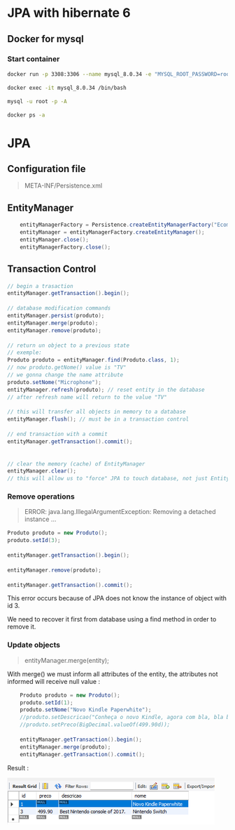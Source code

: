 # JPA with hibernate 6

## Docker for mysql

### Start container
```bash
docker run -p 3308:3306 --name mysql_8.0.34 -e "MYSQL_ROOT_PASSWORD=root" -d mysql:8.0.34
```

```bash
docker exec -it mysql_8.0.34 /bin/bash
```

```bash
mysql -u root -p -A
```

```bash
docker ps -a
```

# JPA

## Configuration file

> META-INF/Persistence.xml

## EntityManager

```java
    entityManagerFactory = Persistence.createEntityManagerFactory("Ecommerce-PU");
    entityManager = entityManagerFactory.createEntityManager();
    entityManager.close();
    entityManagerFactory.close();
```

## Transaction Control

```java
// begin a trasaction
entityManager.getTransaction().begin();
    
// database modification commands
entityManager.persist(produto);
entityManager.merge(produto);
entityManager.remove(produto);

// return un object to a previous state
// exemple: 
Produto produto = entityManager.find(Produto.class, 1);
// now produto.getNome() value is "TV"
// we gonna change the name attribute
produto.setNome("Microphone");
entityManager.refresh(produto); // reset entity in the database
// after refresh name will return to the value "TV"
        
// this will transfer all objects in memory to a database
entityManager.flush(); // must be in a transaction control

// end transaction with a commit
entityManager.getTransaction().commit();


// clear the memory (cache) of EntityManager
entityManager.clear();
// this will allow us to "force" JPA to touch database, not just EntityManager's memory cache with the objects
```
### Remove operations

> ERROR: java.lang.IllegalArgumentException: Removing a detached instance ...

```java
Produto produto = new Produto();
produto.setId(3);

entityManager.getTransaction().begin();

entityManager.remove(produto);

entityManager.getTransaction().commit();
```

This error occurs because of JPA does not know the instance of object with id 3.

We need to recover it first from database using a find method in order to remove it.

### Update objects

> entityManager.merge(entity);

With merge() we must inform all attributes of the entity, the attributes not informed will receive null value :

```java
    Produto produto = new Produto();
    produto.setId(1);
    produto.setNome("Novo Kindle Paperwhite");
    //produto.setDescricao("Conheça o novo Kindle, agora com bla, bla bla");
    //produto.setPreco(BigDecimal.valueOf(499.90d));

    entityManager.getTransaction().begin();
    entityManager.merge(produto);
    entityManager.getTransaction().commit();
```

Result :

![img.png](docs/img.png)